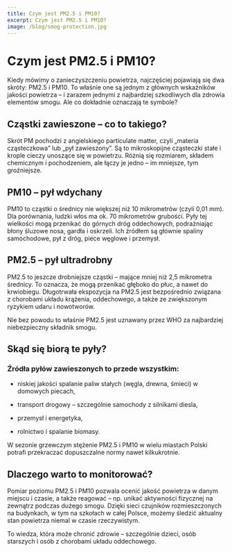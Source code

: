 ```yaml
---
title: Czym jest PM2.5 i PM10?
excerpt: Czym jest PM2.5 i PM10?
image: /blog/smog-protection.jpg
---
```


# Czym jest PM2.5 i PM10?

Kiedy mówimy o zanieczyszczeniu powietrza, najczęściej pojawiają się dwa skróty: PM2.5 i PM10. To właśnie one są jednym z głównych wskaźników jakości powietrza – i zarazem jednymi z najbardziej szkodliwych dla zdrowia elementów smogu. Ale co dokładnie oznaczają te symbole?

## Cząstki zawieszone – co to takiego?

Skrót PM pochodzi z angielskiego particulate matter, czyli „materia cząsteczkowa” lub „pył zawieszony”. Są to mikroskopijne cząsteczki stałe i krople cieczy unoszące się w powietrzu. Różnią się rozmiarem, składem chemicznym i pochodzeniem, ale łączy je jedno – im mniejsze, tym groźniejsze.

## PM10 – pył wdychany

PM10 to cząstki o średnicy nie większej niż 10 mikrometrów (czyli 0,01 mm). Dla porównania, ludzki włos ma ok. 70 mikrometrów grubości. Pyły tej wielkości mogą przenikać do górnych dróg oddechowych, podrażniając błony śluzowe nosa, gardła i oskrzeli. Ich źródłem są głównie spaliny samochodowe, pył z dróg, piece węglowe i przemysł.

## PM2.5 – pył ultradrobny

PM2.5 to jeszcze drobniejsze cząstki – mające mniej niż 2,5 mikrometra średnicy. To oznacza, że mogą przenikać głęboko do płuc, a nawet do krwiobiegu. Długotrwała ekspozycja na PM2.5 jest bezpośrednio związana z chorobami układu krążenia, oddechowego, a także ze zwiększonym ryzykiem udaru i nowotworów.

Nie bez powodu to właśnie PM2.5 jest uznawany przez WHO za najbardziej niebezpieczny składnik smogu.

## Skąd się biorą te pyły?

### Źródła pyłów zawieszonych to przede wszystkim:

- niskiej jakości spalanie paliw stałych (węgla, drewna, śmieci) w domowych piecach,

- transport drogowy – szczególnie samochody z silnikami diesla,

- przemysł i energetyka,

- rolnictwo i spalanie biomasy.

W sezonie grzewczym stężenie PM2.5 i PM10 w wielu miastach Polski potrafi przekraczać dopuszczalne normy nawet kilkukrotnie.

## Dlaczego warto to monitorować?

Pomiar poziomu PM2.5 i PM10 pozwala ocenić jakość powietrza w danym miejscu i czasie, a także reagować – np. unikać aktywności fizycznej na zewnątrz podczas dużego smogu. Dzięki sieci czujników rozmieszczonych na budynkach, w tym na szkołach w całej Polsce, możemy śledzić aktualny stan powietrza niemal w czasie rzeczywistym.

To wiedza, która może chronić zdrowie – szczególnie dzieci, osób starszych i osób z chorobami układu oddechowego.
